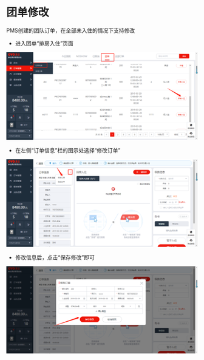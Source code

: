 # 团单修改

PMS创建的团队订单，在全部未入住的情况下支持修改

* 进入团单“排房入住”页面

![](../../../.gitbook/assets/image%20%28805%29.png)

* 在左侧“订单信息”栏的图示处选择“修改订单”

![](../../../.gitbook/assets/image%20%28784%29.png)

* 修改信息后，点击“保存修改”即可

![](../../../.gitbook/assets/image%20%28598%29.png)

